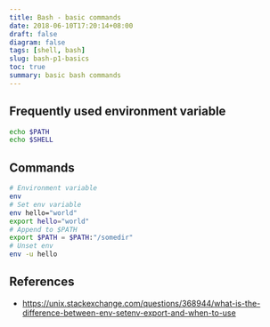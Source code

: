```yaml
---
title: Bash - basic commands
date: 2018-06-10T17:20:14+08:00
draft: false
diagram: false
tags: [shell, bash]
slug: bash-p1-basics
toc: true
summary: basic bash commands
---
```


## Frequently used environment variable

```bash
echo $PATH
echo $SHELL
```

## Commands

```bash
# Environment variable
env
# Set env variable
env hello="world"
export hello="world"
# Append to $PATH
export $PATH = $PATH:"/somedir"
# Unset env
env -u hello
```

## References

- <https://unix.stackexchange.com/questions/368944/what-is-the-difference-between-env-setenv-export-and-when-to-use>
